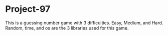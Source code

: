 # Project-97
This is a guessing number game with 3 difficulties. Easy, Medium, and Hard. Random, time, and os are the 3 libraries used for this game.
